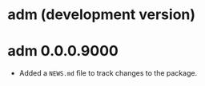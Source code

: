 # adm (development version)

# adm 0.0.0.9000

* Added a `NEWS.md` file to track changes to the package.
